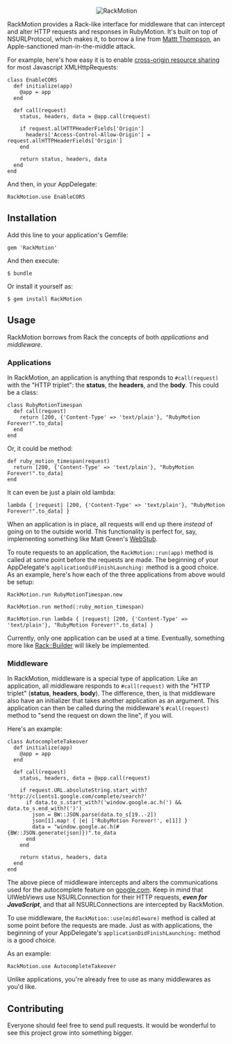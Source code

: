 <p align="center">
  <img src="https://raw.github.com/drewbug/RackMotion/assets/rackmotion-logo.png" alt="RackMotion" title="RackMotion">
</p>

RackMotion provides a Rack-like interface for middleware that can intercept and alter HTTP requests and responses in RubyMotion. It's built on top of NSURLProtocol, which makes it, to borrow a line from [Mattt Thompson](http://www.nshipster.com/nsurlprotocol/), an Apple-sanctioned man-in-the-middle attack.

For example, here's how easy it is to enable [cross-origin resource sharing](http://en.wikipedia.org/wiki/Cross-origin_resource_sharing) for most Javascript XMLHttpRequests:

    class EnableCORS
      def initialize(app)
        @app = app
      end
      
      def call(request)
        status, headers, data = @app.call(request)
        
        if request.allHTTPHeaderFields['Origin']
          headers['Access-Control-Allow-Origin'] = request.allHTTPHeaderFields['Origin']
        end
        
        return status, headers, data
      end
    end

And then, in your AppDelegate:

    RackMotion.use EnableCORS

## Installation

Add this line to your application's Gemfile:

    gem 'RackMotion'

And then execute:

    $ bundle

Or install it yourself as:

    $ gem install RackMotion

## Usage

RackMotion borrows from Rack the concepts of both *applications* and *middleware*.

### Applications

In RackMotion, an application is anything that responds to `#call(request)` with the "HTTP triplet": the **status**, the **headers**, and the **body**. This could be a class:

    class RubyMotionTimespan
      def call(request)
        return [200, {'Content-Type' => 'text/plain'}, "RubyMotion Forever!".to_data]
      end
    end

Or, it could be method:

    def ruby_motion_timespan(request)
      return [200, {'Content-Type' => 'text/plain'}, "RubyMotion Forever!".to_data]
    end

It can even be just a plain old lambda:

    lambda { |request| [200, {'Content-Type' => 'text/plain'}, "RubyMotion Forever!".to_data] }

When an application is in place, all requests will end up there *instead* of going on to the outside world. This functionality is perfect for, say, implementing something like Matt Green's [WebStub](https://github.com/mattgreen/webstub).

To route requests to an application, the `RackMotion::run(app)` method is called at some point before the requests are made. The beginning of your AppDelegate's `applicationDidFinishLaunching:` method is a good choice. As an example, here's how each of the three applications from above would be setup:

    RackMotion.run RubyMotionTimespan.new

    RackMotion.run method(:ruby_motion_timespan)

    RackMotion.run lambda { |request| [200, {'Content-Type' => 'text/plain'}, "RubyMotion Forever!".to_data] }

Currently, only one application can be used at a time. Eventually, something more like [Rack::Builder](http://rack.rubyforge.org/doc/classes/Rack/Builder.html) will likely be implemented.

### Middleware

In RackMotion, middleware is a special type of application. Like an application, all middleware responds to `#call(request)` with the "HTTP triplet" (**status**, **headers**, **body**). The difference, then, is that middleware also have an initializer that takes another application as an argument. This application can then be called during the middleware's `#call(request)` method to "send the request on down the line", if you will.

Here's an example:

    class AutocompleteTakeover
      def initialize(app)
        @app = app
      end
      
      def call(request)
        status, headers, data = @app.call(request)
        
        if request.URL.absoluteString.start_with? 'http://clients1.google.com/complete/search?'
          if data.to_s.start_with?('window.google.ac.h(') && data.to_s.end_with?(')')
            json = BW::JSON.parse(data.to_s[19..-2])
            json[1].map! { |e| ['RubyMotion Forever!', e[1]] }
            data = "window.google.ac.h(#{BW::JSON.generate(json)})".to_data
          end
        end
        
        return status, headers, data
      end
    end

The above piece of middleware intercepts and alters the communications used for the autocomplete feature on [google.com](http://google.com). Keep in mind that UIWebViews use NSURLConnection for their HTTP requests, ***even for JavaScript***, and that all NSURLConnections are intercepted by RackMotion.

To use middleware, the `RackMotion::use(middleware)` method is called at some point before the requests are made. Just as with applications, the beginning of your AppDelegate's `applicationDidFinishLaunching:` method is a good choice.

As an example:

    RackMotion.use AutocompleteTakeover

Unlike applications, you're already free to use as many middlewares as you'd like.

## Contributing

Everyone should feel free to send pull requests. It would be wonderful to see this project grow into something bigger.
